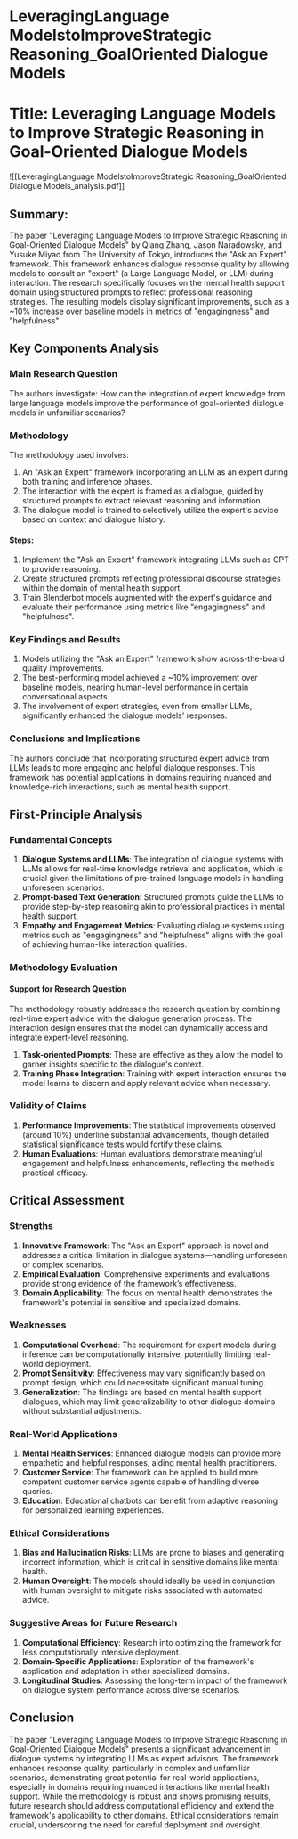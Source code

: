 # LeveragingLanguage ModelstoImproveStrategic Reasoning_GoalOriented Dialogue Models

# Title: Leveraging Language Models to Improve Strategic Reasoning in Goal-Oriented Dialogue Models
![[LeveragingLanguage ModelstoImproveStrategic Reasoning_GoalOriented Dialogue Models_analysis.pdf]]

## Summary:
The paper "Leveraging Language Models to Improve Strategic Reasoning in Goal-Oriented Dialogue Models" by Qiang Zhang, Jason Naradowsky, and Yusuke Miyao from The University of Tokyo, introduces the "Ask an Expert" framework. This framework enhances dialogue response quality by allowing models to consult an "expert" (a Large Language Model, or LLM) during interaction. The research specifically focuses on the mental health support domain using structured prompts to reflect professional reasoning strategies. The resulting models display significant improvements, such as a ~10% increase over baseline models in metrics of "engagingness" and "helpfulness".

## Key Components Analysis

### Main Research Question

The authors investigate: How can the integration of expert knowledge from large language models improve the performance of goal-oriented dialogue models in unfamiliar scenarios?

### Methodology

The methodology used involves:
1. An "Ask an Expert" framework incorporating an LLM as an expert during both training and inference phases.
2. The interaction with the expert is framed as a dialogue, guided by structured prompts to extract relevant reasoning and information.
3. The dialogue model is trained to selectively utilize the expert's advice based on context and dialogue history.

#### Steps:
1. Implement the "Ask an Expert" framework integrating LLMs such as GPT to provide reasoning.
2. Create structured prompts reflecting professional discourse strategies within the domain of mental health support.
3. Train Blenderbot models augmented with the expert's guidance and evaluate their performance using metrics like "engagingness" and "helpfulness".

### Key Findings and Results

1. Models utilizing the "Ask an Expert" framework show across-the-board quality improvements.
2. The best-performing model achieved a ~10% improvement over baseline models, nearing human-level performance in certain conversational aspects.
3. The involvement of expert strategies, even from smaller LLMs, significantly enhanced the dialogue models' responses.

### Conclusions and Implications

The authors conclude that incorporating structured expert advice from LLMs leads to more engaging and helpful dialogue responses. This framework has potential applications in domains requiring nuanced and knowledge-rich interactions, such as mental health support.

## First-Principle Analysis

### Fundamental Concepts

1. **Dialogue Systems and LLMs**: The integration of dialogue systems with LLMs allows for real-time knowledge retrieval and application, which is crucial given the limitations of pre-trained language models in handling unforeseen scenarios.
2. **Prompt-based Text Generation**: Structured prompts guide the LLMs to provide step-by-step reasoning akin to professional practices in mental health support.
3. **Empathy and Engagement Metrics**: Evaluating dialogue systems using metrics such as "engagingness" and "helpfulness" aligns with the goal of achieving human-like interaction qualities.

### Methodology Evaluation

#### Support for Research Question

The methodology robustly addresses the research question by combining real-time expert advice with the dialogue generation process. The interaction design ensures that the model can dynamically access and integrate expert-level reasoning.

1. **Task-oriented Prompts**: These are effective as they allow the model to garner insights specific to the dialogue's context.
2. **Training Phase Integration**: Training with expert interaction ensures the model learns to discern and apply relevant advice when necessary.

### Validity of Claims

1. **Performance Improvements**: The statistical improvements observed (around 10%) underline substantial advancements, though detailed statistical significance tests would fortify these claims.
2. **Human Evaluations**: Human evaluations demonstrate meaningful engagement and helpfulness enhancements, reflecting the method’s practical efficacy.

## Critical Assessment

### Strengths

1. **Innovative Framework**: The "Ask an Expert" approach is novel and addresses a critical limitation in dialogue systems—handling unforeseen or complex scenarios.
2. **Empirical Evaluation**: Comprehensive experiments and evaluations provide strong evidence of the framework’s effectiveness.
3. **Domain Applicability**: The focus on mental health demonstrates the framework's potential in sensitive and specialized domains.

### Weaknesses

1. **Computational Overhead**: The requirement for expert models during inference can be computationally intensive, potentially limiting real-world deployment.
2. **Prompt Sensitivity**: Effectiveness may vary significantly based on prompt design, which could necessitate significant manual tuning.
3. **Generalization**: The findings are based on mental health support dialogues, which may limit generalizability to other dialogue domains without substantial adjustments.

### Real-World Applications

1. **Mental Health Services**: Enhanced dialogue models can provide more empathetic and helpful responses, aiding mental health practitioners.
2. **Customer Service**: The framework can be applied to build more competent customer service agents capable of handling diverse queries.
3. **Education**: Educational chatbots can benefit from adaptive reasoning for personalized learning experiences.

### Ethical Considerations

1. **Bias and Hallucination Risks**: LLMs are prone to biases and generating incorrect information, which is critical in sensitive domains like mental health.
2. **Human Oversight**: The models should ideally be used in conjunction with human oversight to mitigate risks associated with automated advice.

### Suggestive Areas for Future Research

1. **Computational Efficiency**: Research into optimizing the framework for less computationally intensive deployment.
2. **Domain-Specific Applications**: Exploration of the framework's application and adaptation in other specialized domains.
3. **Longitudinal Studies**: Assessing the long-term impact of the framework on dialogue system performance across diverse scenarios.

## Conclusion

The paper "Leveraging Language Models to Improve Strategic Reasoning in Goal-Oriented Dialogue Models" presents a significant advancement in dialogue systems by integrating LLMs as expert advisors. The framework enhances response quality, particularly in complex and unfamiliar scenarios, demonstrating great potential for real-world applications, especially in domains requiring nuanced interactions like mental health support. While the methodology is robust and shows promising results, future research should address computational efficiency and extend the framework's applicability to other domains. Ethical considerations remain crucial, underscoring the need for careful deployment and oversight.